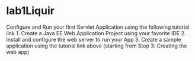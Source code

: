# lab1Liquir
Configure and Run your first Servlet Application using the following tutorial link   1. Create a Java EE Web Application Project using your favorite IDE  2. Install and configure the web server to run your App  3. Create a sample application using the tutorial link above (starting from Step 3: Creating the web app)
